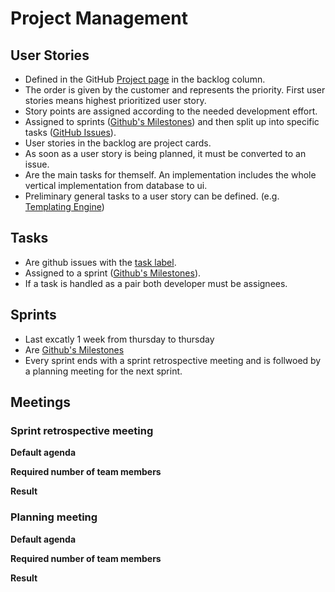 # Project Management

## User Stories

* Defined in the GitHub [Project page] in the backlog column.
* The order is given by the customer and represents the priority. First user stories means highest prioritized user story.
* Story points are assigned according to the needed development effort.
* Assigned to sprints ([Github's Milestones]) and then split up into specific tasks ([GitHub Issues]).
* User stories in the backlog are project cards.
* As soon as a user story is being planned, it must be converted to an issue.
* Are the main tasks for themself. An implementation includes the whole vertical implementation from database to ui.
* Preliminary general tasks to a user story can be defined. (e.g. [Templating Engine])

## Tasks

* Are github issues with the [task label].
* Assigned to a sprint ([Github's Milestones]).
* If a task is handled as a pair both developer must be assignees.

## Sprints

* Last excatly 1 week from thursday to thursday
* Are [Github's Milestones]
* Every sprint ends with a sprint retrospective meeting and is follwoed by a planning meeting for the next sprint.

## Meetings

### Sprint retrospective meeting

**Default agenda**

**Required number of team members**

**Result**

### Planning meeting

**Default agenda**

**Required number of team members**

**Result**


[Templating Engine]: https://github.com/sese-xp3-ws2017/sese-xp3-ws2017/issues/3

[Github's Milestones]: https://github.com/sese-xp3-ws2017/sese-xp3-ws2017/milestones?direction=asc&sort=due_date&state=open
[GitHub Issues]: https://github.com/sese-xp3-ws2017/sese-xp3-ws2017/issues
[Project page]: https://github.com/sese-xp3-ws2017/sese-xp3-ws2017/projects/1
[task label]: https://github.com/sese-xp3-ws2017/sese-xp3-ws2017/labels/task